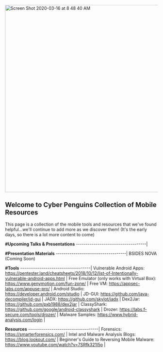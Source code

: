 <img width="616" alt="Screen Shot 2020-03-16 at 8 48 40 AM" src="https://user-images.githubusercontent.com/61938680/76761830-7e35c680-6766-11ea-9ad7-4149e8b4b9a3.png">

## Welcome to Cyber Penguins Collection of Mobile Resources

This page is a collection of the mobile tools and resources that we've found helpful...we'll continue to add more as we discover them! (It's the early days, so there is a lot more content to come)

**#Upcoming Talks & Presentations**
------------------------------------|

**#Presentation Materials**
------------------------------------|
BSIDES NOVA (Coming Soon)

**#Tools**
------------------------------------|
Vulnerable Android Apps: https://pentester.land/cheatsheets/2018/10/12/list-of-Intentionally-vulnerable-android-apps.html |
Free Emulator (only works with Virtual Box): https://www.genymotion.com/fun-zone/ |
Free VM: https://appsec-labs.com/appuse-pro/ |
Android Studio: https://developer.android.com/studio |
JD-GUI: https://github.com/java-decompiler/jd-gui |
JADX: https://github.com/skylot/jadx |
Dex2Jar: https://github.com/pxb1988/dex2jar |
ClassyShark: https://github.com/google/android-classyshark |
Drozer: https://labs.f-secure.com/tools/drozer/ |
Malware Samples: https://www.hybrid-analysis.com/login |

**Resources**
------------------------------------|
Forensics: https://smarterforensics.com/ |
Intel and Malware Analysis Blogs: https://blog.lookout.com/ |
Beginner's Guide to Reversing Mobile Malware: https://www.youtube.com/watch?v=7SRfk321I5o |

